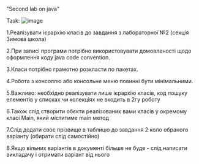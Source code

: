 "Second lab on java" 

Task: 
![image](https://user-images.githubusercontent.com/91553548/161377101-2809025a-e094-410d-bb8c-4e6551f9521d.png)

1.Реалізувати ієрархію класів до завдання з лабораторної №2 (секція Зимова школа)

2.При записі програми потрібно використовувати домовленості щодо оформлення коду java code convention.

3.Класи потрібно грамотно розкласти по пакетах.

4.Робота з консоллю або консольне меню повинні бути мінімальними.

5.Важливо: необхідно реалізувати лише ієрархію класів, код пошуку елементів у списках чи колекціях не входить в 2гу роботу

6.Також слід створити обєкти реалізованих вами класів у окремому класі Main, який міститиме main метод

7.Слід додати своє прізвище в таблицю до завдання 2 коло обраного варіанту (обирати слід самостійно)

8.Якщо вільних варіантів в документі більше не буде - слід написати викладачу і отримати варіант від нього


